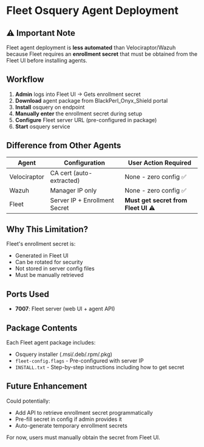 # Fleet Osquery Agent Deployment

## ⚠️ Important Note

Fleet agent deployment is **less automated** than Velociraptor/Wazuh because Fleet requires an **enrollment secret** that must be obtained from the Fleet UI before installing agents.

## Workflow

1. **Admin** logs into Fleet UI → Gets enrollment secret
2. **Download** agent package from BlackPerl_Onyx_Shield portal
3. **Install** osquery on endpoint
4. **Manually enter** the enrollment secret during setup
5. **Configure** Fleet server URL (pre-configured in package)
6. **Start** osquery service

## Difference from Other Agents

| Agent | Configuration | User Action Required |
|-------|---------------|---------------------|
| Velociraptor | CA cert (auto-extracted) | None - zero config ✅ |
| Wazuh | Manager IP only | None - zero config ✅ |
| Fleet | Server IP + Enrollment Secret | **Must get secret from Fleet UI** ⚠️ |

## Why This Limitation?

Fleet's enrollment secret is:
- Generated in Fleet UI
- Can be rotated for security
- Not stored in server config files
- Must be manually retrieved

## Ports Used

- **7007**: Fleet server (web UI + agent API)

## Package Contents

Each Fleet agent package includes:
- Osquery installer (.msi/.deb/.rpm/.pkg)
- `fleet-config.flags` - Pre-configured with server IP
- `INSTALL.txt` - Step-by-step instructions including how to get secret

## Future Enhancement

Could potentially:
- Add API to retrieve enrollment secret programmatically
- Pre-fill secret in config if admin provides it
- Auto-generate temporary enrollment secrets

For now, users must manually obtain the secret from Fleet UI.

